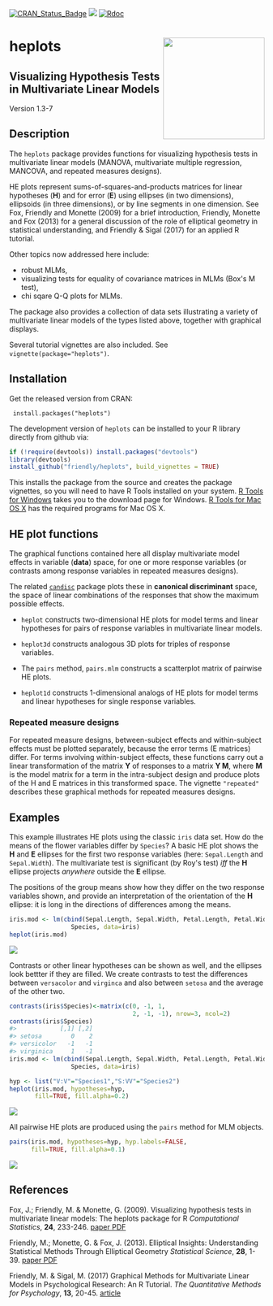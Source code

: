 
<!-- README.md is generated from README.Rmd. Please edit that file and knit again -->
[![CRAN\_Status\_Badge](http://www.r-pkg.org/badges/version/heplots)](http://cran.r-project.org/package=heplots) [![](http://cranlogs.r-pkg.org/badges/grand-total/heplots)](https://cran.r-project.org/package=heplots) [![Rdoc](http://www.rdocumentation.org/badges/version/heplots)](http://www.rdocumentation.org/packages/heplots)

heplots <img src="heplots-logo.png" align="right" height="200px" />
===================================================================

**Visualizing Hypothesis Tests in Multivariate Linear Models**
--------------------------------------------------------------

Version 1.3-7

Description
-----------

The `heplots` package provides functions for visualizing hypothesis tests in multivariate linear models (MANOVA, multivariate multiple regression, MANCOVA, and repeated measures designs).

HE plots represent sums-of-squares-and-products matrices for linear hypotheses (**H**) and for error (**E**) using ellipses (in two dimensions), ellipsoids (in three dimensions), or by line segments in one dimension. See Fox, Friendly and Monette (2009) for a brief introduction, Friendly, Monette and Fox (2013) for a general discussion of the role of elliptical geometry in statistical understanding, and Friendly & Sigal (2017) for an applied R tutorial.

Other topics now addressed here include:

-   robust MLMs,
-   visualizing tests for equality of covariance matrices in MLMs (Box's M test),
-   chi sqare Q-Q plots for MLMs.

The package also provides a collection of data sets illustrating a variety of multivariate linear models of the types listed above, together with graphical displays.

Several tutorial vignettes are also included. See `vignette(package="heplots")`.

Installation
------------

Get the released version from CRAN:

     install.packages("heplots")

The development version of `heplots` can be installed to your R library directly from github via:

``` r
if (!require(devtools)) install.packages("devtools")
library(devtools)
install_github("friendly/heplots", build_vignettes = TRUE)
```

This installs the package from the source and creates the package vignettes, so you will need to have R Tools installed on your system. [R Tools for Windows](https://cran.r-project.org/bin/windows/Rtools/) takes you to the download page for Windows. [R Tools for Mac OS X](https://cran.r-project.org/bin/macosx/tools/) has the required programs for Mac OS X.

HE plot functions
-----------------

The graphical functions contained here all display multivariate model effects in variable (**data**) space, for one or more response variables (or contrasts among response variables in repeated measures designs).

The related [`candisc`](http://github.com/friendly/candisc) package plots these in **canonical discriminant** space, the space of linear combinations of the responses that show the maximum possible effects.

-   `heplot` constructs two-dimensional HE plots for model terms and linear hypotheses for pairs of response variables in multivariate linear models.

-   `heplot3d` constructs analogous 3D plots for triples of response variables.

-   The `pairs` method, `pairs.mlm` constructs a scatterplot matrix of pairwise HE plots.

-   `heplot1d` constructs 1-dimensional analogs of HE plots for model terms and linear hypotheses for single response variables.

### Repeated measure designs

For repeated measure designs, between-subject effects and within-subject effects must be plotted separately, because the error terms (E matrices) differ. For terms involving within-subject effects, these functions carry out a linear transformation of the matrix **Y** of responses to a matrix **Y M**, where **M** is the model matrix for a term in the intra-subject design and produce plots of the H and E matrices in this transformed space. The vignette `"repeated"` describes these graphical methods for repeated measures designs.

Examples
--------

This example illustrates HE plots using the classic `iris` data set. How do the means of the flower variables differ by `Species`? A basic HE plot shows the **H** and **E** ellipses for the first two response variables (here: `Sepal.Length` and `Sepal.Width`). The multivariate test is significant (by Roy's test) *iff* the **H** ellipse projects *anywhere* outside the **E** ellipse.

The positions of the group means show how they differ on the two response variables shown, and provide an interpretation of the orientation of the **H** ellipse: it is long in the directions of differences among the means.

``` r
iris.mod <- lm(cbind(Sepal.Length, Sepal.Width, Petal.Length, Petal.Width) ~ 
                 Species, data=iris)
heplot(iris.mod)
```

![](README-iris1-1.png)

Contrasts or other linear hypotheses can be shown as well, and the ellipses look bettter if they are filled. We create contrasts to test the differences between `versacolor` and `virginca` and also between `setosa` and the average of the other two.

``` r
contrasts(iris$Species)<-matrix(c(0, -1, 1, 
                                  2, -1, -1), nrow=3, ncol=2)
contrasts(iris$Species)
#>            [,1] [,2]
#> setosa        0    2
#> versicolor   -1   -1
#> virginica     1   -1
iris.mod <- lm(cbind(Sepal.Length, Sepal.Width, Petal.Length, Petal.Width) ~ 
                 Species, data=iris)

hyp <- list("V:V"="Species1","S:VV"="Species2")
heplot(iris.mod, hypotheses=hyp, 
       fill=TRUE, fill.alpha=0.2)
```

![](README-iris2-1.png)

All pairwise HE plots are produced using the `pairs` method for MLM objects.

``` r
pairs(iris.mod, hypotheses=hyp, hyp.labels=FALSE,
      fill=TRUE, fill.alpha=0.1)
```

![](README-iris3-1.png)

References
----------

Fox, J.; Friendly, M. & Monette, G. (2009). Visualizing hypothesis tests in multivariate linear models: The heplots package for R *Computational Statistics*, **24**, 233-246. [paper PDF](http://datavis.ca/palers/FoxFriendlyMonette-2009.pdf)

Friendly, M.; Monette, G. & Fox, J. (2013). Elliptical Insights: Understanding Statistical Methods Through Elliptical Geometry *Statistical Science*, **28**, 1-39. [paper PDF](http://datavis.ca/palers/ellipses-STS402.pdf)

Friendly, M. & Sigal, M. (2017) Graphical Methods for Multivariate Linear Models in Psychological Research: An R Tutorial. *The Quantitative Methods for Psychology*, **13**, 20-45. [article](https://doi.org/10.20982/tqmp.13.1.p020)
